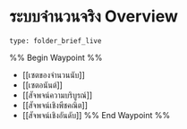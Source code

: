 # ระบบจำนวนจริง Overview
 
```ccard
type: folder_brief_live
```
 

%% Begin Waypoint %%
- [[เซตของจำนวนนับ]]
- [[เซตอนันต์]]
- [[สัจพจน์ความบริบูรณ์]]
- [[สัจพจน์เชิงพีชคณิต]]
- [[สัจพจน์เชิงอันดับ]]
%% End Waypoint %%
